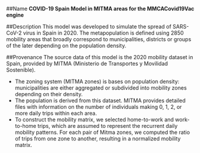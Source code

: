 ##Name
**COVID-19 Spain Model in MITMA areas for the MMCACovid19Vac engine**

##Description
This model was developed to simulate the spread of SARS-CoV-2 virus in Spain in 2020. The metapopulation is defined using 2850 mobility areas that broadly correspond to municipalities, districts or groups of the later depending on the population density.

##Provenance
The source data of this model is the 2020 mobility dataset in Spain, provided by MITMA (Ministerio de Transportes y Movilidad Sostenible).
* The zoning system (MITMA zones) is bases on population density: municipalities are either aggregated or subdivided into mobility zones depending on their density.
* The population is derived from this dataset. MITMA provides detailed files with information on the number of individuals making 0, 1, 2, or more daily trips within each area. 
* To construct the mobility matrix, we selected home-to-work and work-to-home trips, which are assumed to represent the recurrent daily mobility patterns. For each pair of Mitma zones, we computed the ratio of trips from one zone to another, resulting in a normalized mobility matrix.



